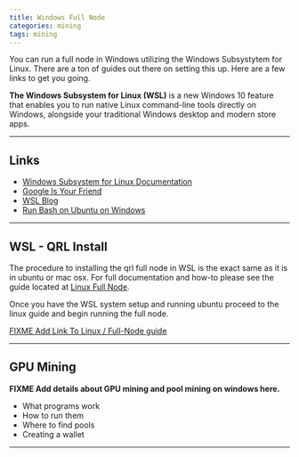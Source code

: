 ```yaml
---
title: Windows Full Node
categories: mining
tags: mining
---
```


You can run a full node in Windows utilizing the Windows Subsystytem for Linux. There are a ton of guides out there on setting this up. Here are a few links to get you going.

**The Windows Subsystem for Linux (WSL)** is a new Windows 10 feature that enables you to run native Linux command-line tools directly on Windows, alongside your traditional Windows desktop and modern store apps.

* * *

## Links

* [Windows Subsystem for Linux Documentation](https://docs.microsoft.com/en-us/windows/wsl/about)
* [Google Is Your Friend](https://www.google.com/search?hl=en&as_q=install+ubuntu+in+windows+10&as_epq=)
* [WSL Blog](https://blogs.msdn.microsoft.com/wsl/)
* [Run Bash on Ubuntu on Windows](https://blogs.windows.com/buildingapps/2016/03/30/run-bash-on-ubuntu-on-windows/)

* * *

## WSL - QRL Install

The procedure to installing the qrl full node in WSL is the exact same as it is in ubuntu or mac osx. For full documentation and how-to please see the guide located at [Linux Full Node](/docs/mining/linux).

Once you have the WSL system setup and running ubuntu proceed to the linux guide and begin running the full node. 

[FIXME Add Link To Linux / Full-Node guide]()

* * *

## GPU Mining

**FIXME Add details about GPU mining and pool mining on windows here.**

* What programs work
* How to run them
* Where to find pools
* Creating a wallet

* * *

